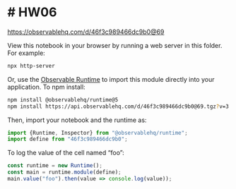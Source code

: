 # # HW06

https://observablehq.com/d/46f3c989466dc9b0@69

View this notebook in your browser by running a web server in this folder. For
example:

~~~sh
npx http-server
~~~

Or, use the [Observable Runtime](https://github.com/observablehq/runtime) to
import this module directly into your application. To npm install:

~~~sh
npm install @observablehq/runtime@5
npm install https://api.observablehq.com/d/46f3c989466dc9b0@69.tgz?v=3
~~~

Then, import your notebook and the runtime as:

~~~js
import {Runtime, Inspector} from "@observablehq/runtime";
import define from "46f3c989466dc9b0";
~~~

To log the value of the cell named “foo”:

~~~js
const runtime = new Runtime();
const main = runtime.module(define);
main.value("foo").then(value => console.log(value));
~~~
